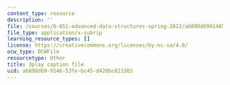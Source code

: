 ```yaml
---
content_type: resource
description: ''
file: /courses/6-851-advanced-data-structures-spring-2012/ab898d69914653febc45d420bc821503_bY8f4DSkQ6M.vtt
file_type: application/x-subrip
learning_resource_types: []
license: https://creativecommons.org/licenses/by-nc-sa/4.0/
ocw_type: OCWFile
resourcetype: Other
title: 3play caption file
uid: ab898d69-9146-53fe-bc45-d420bc821503
---
```

